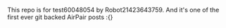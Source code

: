 This repo is for test60048054 by Robot21423643759. And it's one of the first ever git backed AirPair posts :{}